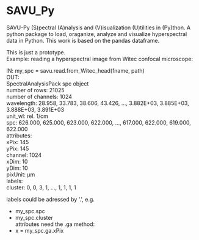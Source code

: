 # SAVU_Py
  SAVU-Py (S)pectral (A)nalysis and (V)isualization (U)tilities in (Py)thon.
  A python package to load, oraganize, analyze and visualize hyperspectral data in Python.
  This work is based on the pandas dataframe.<br>

This is just a prototype. <br>
Example: reading a hyperspectral image from Witec confocal microscope:<br>

IN: my_spc = savu.read.from_Witec_head(fname, path)<br>
OUT: <br>
SpectralAnalysisPack spc object<br>
number of rows: 21025<br>
number of channels: 1024<br>
wavelength: 28.958, 33.783, 38.606, 43.426, ..., 3.882E+03, 3.885E+03, 3.888E+03, 3.891E+03<br>
unit_wl: rel. 1/cm<br>
spc: 626.000, 625.000, 623.000, 622.000, ..., 617.000, 622.000, 619.000, 622.000<br>
attributes:<br>
  xPix: 145<br>
  yPix: 145<br>
  channel: 1024<br>
  xDim: 10<br>
  yDim: 10<br>
  pixUnit: µm<br>
labels:<br>
  cluster: 0, 0, 3, 1, ..., 1, 1, 1, 1<br>


labels could be adressed by '.', e.g. <br>
  - my_spc.spc<br>
  - my_spc.cluster<br>
attributes need the .ga method:<br>
  - x = my_spc.ga.xPix<br>

